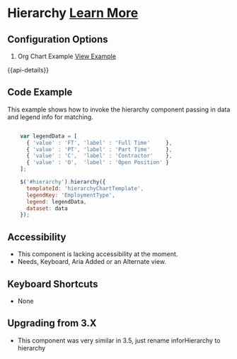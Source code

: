 
# Hierarchy  [Learn More](#)

## Configuration Options

1. Org Chart Example [View Example]( ../components/hierarchy/example-index)

{{api-details}}

## Code Example

This example shows how to invoke the hierarchy component passing in data and legend info for matching.

```javascript

    var legendData = [
      { 'value' : 'FT', 'label' : 'Full Time'     },
      { 'value' : 'PT', 'label' : 'Part Time'     },
      { 'value' : 'C',  'label' : 'Contractor'    },
      { 'value' : 'O',  'label' : 'Open Position' }
    ];

    $('#hierarchy').hierarchy({
      templateId: 'hierarchyChartTemplate',
      legendKey: 'EmploymentType',
      legend: legendData,
      dataset: data
    });


```

## Accessibility

- This component is lacking accessibility at the moment.
- Needs, Keyboard, Aria Added or an Alternate view.


## Keyboard Shortcuts

- None

## Upgrading from 3.X

-  This component was very similar in 3.5, just rename inforHierarchy to hierarchy
